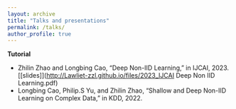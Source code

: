 ```yaml
---
layout: archive
title: "Talks and presentations"
permalink: /talks/
author_profile: true
---
```


**Tutorial**
* Zhilin Zhao and Longbing Cao, “Deep Non-IID Learning,” in ĲCAI, 2023. [[slides]](http://Lawliet-zzl.github.io/files/2023_IJCAI Deep Non IID Learning.pdf)
* Longbing Cao, Philip.S Yu, and Zhilin Zhao, “Shallow and Deep Non-IID Learning on Complex Data,” in KDD, 2022.
